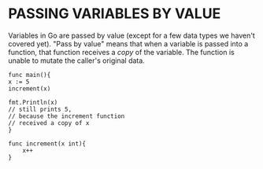 # PASSING VARIABLES BY VALUE

Variables in Go are passed by value (except for a few data types we haven't covered yet). "Pass by value" means that when a variable is passed into a function, that function receives a _copy_ of the variable. The function is unable to mutate the caller's original data.

```
func main(){
x := 5
increment(x)

fmt.Println(x)
// still prints 5,
// because the increment function
// received a copy of x
}

func increment(x int){
    x++
}
```
